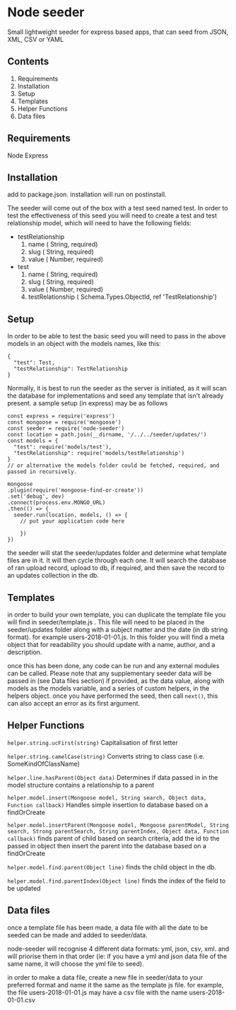 # Node seeder

Small lightweight seeder for express based apps, that can seed from JSON, XML, CSV or YAML

## Contents

1. Requirements
2. Installation
3. Setup
4. Templates
5. Helper Functions
6. Data files

## Requirements

Node
Express

## Installation

add to package.json. installation will run on postinstall.

The seeder will come out of the box with a test seed named test. In order to test the effectiveness of this seed you will need to create a test and test relationship model, which will need to have the following fields:

- testRelationship
  1. name ( String, required)
  2. slug ( String, required)
  3. value ( Number, required)
- test
  1. name ( String, required)
  2. slug ( String, required)
  3. value ( Number, required)
  4. testRelationship ( Schema.Types.ObjectId, ref 'TestRelationship')

## Setup

In order to be able to test the basic seed you will need to pass in the above models in an object with the models names, like this:

```
{
  "test": Test,
  "testRelationship": TestRelationship
}
```

Normally, it is best to run the seeder as the server is initiated, as it will scan the database for implementations and seed any template that isn't already present. a sample setup (in express) may be as follows

```
const express = require('express')
const mongoose = require('mongoose')
const seeder = require('node-seeder')
const location = path.join(__dirname, '/../../seeder/updates/')
const models = {
  "test": require('models/test'),
  "testRelationship": require('models/testRelationship')
}
// or alternative the models folder could be fetched, required, and passed in recursively.

mongoose
.plugin(require('mongoose-find-or-create'))
.set('debug', dev)
.connect(process.env.MONGO_URL)
.then(() => {
  seeder.run(location, models, () => {
    // put your application code here

    })
})
```

the seeder will stat the seeder/updates folder and determine what template files are in it. It will then cycle through each one. It will search the database of ran upload record, upload to db, if required, and then save the record to an updates collection in the db.

## Templates

in order to build your own template, you can duplicate the template file you will find in seeder/template.js . This file will need to be placed in the seeder/updates folder along with a subject matter and the date (in db string format). for example users-2018-01-01.js. In this folder you will find a meta object that for readability you should update with a name, author, and a description.

once this has been done, any code can be run and any external modules can be called. Please note that any supplementary seeder data will be passed in (see Data files section) if provided, as the data value, along with models as the models variable, and a series of custom helpers, in the helpers object. once you have performed the seed, then call `next()`, this can also accept an error as its first argument.

## Helper Functions

`helper.string.ucFirst(string)`
Capitalisation of first letter

`helper.string.camelCase(string)`
Converts string to class case (i.e. SomeKindOfClassName)

`helper.line.hasParent(Object data)`
Determines if data passed in in the model structure contains a relationship to a parent

`helper.model.insert(Mongoose model, String search, Object data, Function callback)`
Handles simple insertion to database based on a findOrCreate

`helper.model.insertParent(Mongoose model, Mongoose parentModel, String search, Strong parentSearch, String parentIndex, Object data, Function callback)`
finds parent of child based on search criteria, add the id to the passed in object then insert the parent into the database based on a findOrCreate

`helper.model.find.parent(Object line)`
finds the child object in the db.

`helper.model.find.parentIndex(Object line)`
finds the index of the field to be updated

## Data files

once a template file has been made, a data file with all the date to be seeded can be made and added to seeder/data.

node-seeder will recognise 4 different data formats: yml, json, csv, xml. and will priorise them in that order (ie: if you have a yml and json data file of the same name, it will choose the yml file to seed).

in order to make a data file, create a new file in seeder/data to your preferred format and name it the same as the template js file. for example, the file users-2018-01-01.js may have a csv file with the name users-2018-01-01.csv 
